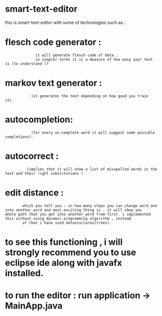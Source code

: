 # smart-text-editor
this is smart-text-editor with some of technologies such as :
 

# flesch code generator : 
                  it will generate flesch code of data .
                  in simpler terms it is a measure of how easy your text is (to understand )? 
#  markov text generator :
                (it generates the text depending on how good you train it).   

# autocompletion:
                (for every un-complete word it will suggest some possible completions).
 
# autocorrect :
              (implies that it will show a list of misspelled words in the text and their right substitutions )
# edit distance :
            which you tell you : in how many steps you can change word_one into another_word and most exciting thing is , it will show you             whole path that you get into another_word from first. i implemented  this without using dynamic programming algorithm , instead
            of that i have used datastuctures(trees).

# to see this functioning , i will strongly recommend you to use eclipse ide along with javafx installed.

# to run the editor : run application -> MainApp.java
